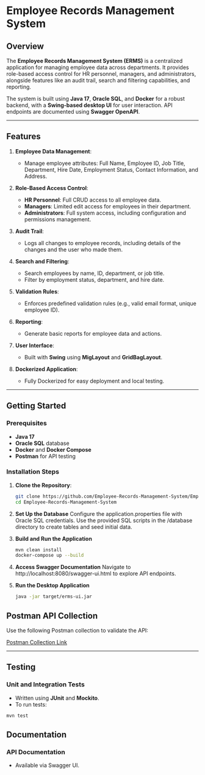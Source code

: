 # Employee Records Management System

## Overview

The **Employee Records Management System (ERMS)** is a centralized application for managing employee data across departments. It provides role-based access control for HR personnel, managers, and administrators, alongside features like an audit trail, search and filtering capabilities, and reporting.

The system is built using **Java 17**, **Oracle SQL**, and **Docker** for a robust backend, with a **Swing-based desktop UI** for user interaction. API endpoints are documented using **Swagger OpenAPI**.

---

## Features

1. **Employee Data Management**:
    - Manage employee attributes: Full Name, Employee ID, Job Title, Department, Hire Date, Employment Status, Contact Information, and Address.

2. **Role-Based Access Control**:
    - **HR Personnel**: Full CRUD access to all employee data.
    - **Managers**: Limited edit access for employees in their department.
    - **Administrators**: Full system access, including configuration and permissions management.

3. **Audit Trail**:
    - Logs all changes to employee records, including details of the changes and the user who made them.

4. **Search and Filtering**:
    - Search employees by name, ID, department, or job title.
    - Filter by employment status, department, and hire date.

5. **Validation Rules**:
    - Enforces predefined validation rules (e.g., valid email format, unique employee ID).

6. **Reporting**:
    - Generate basic reports for employee data and actions.

7. **User Interface**:
    - Built with **Swing** using **MigLayout** and **GridBagLayout**.

8. **Dockerized Application**:
    - Fully Dockerized for easy deployment and local testing.

---

## Getting Started

### Prerequisites

- **Java 17**
- **Oracle SQL** database
- **Docker** and **Docker Compose**
- **Postman** for API testing

### Installation Steps

1. **Clone the Repository**:
   ```bash
   git clone https://github.com/Employee-Records-Management-System/Employee-Records-Management-System
   cd Employee-Records-Management-System
    ```
2. **Set Up the Database**
   Configure the application.properties file with Oracle SQL credentials.
   Use the provided SQL scripts in the /database directory to create tables and seed initial data.

3. **Build and Run the Application**
   ```bash
   mvn clean install
   docker-compose up --build
   ```
4. **Access Swagger Documentation**
   Navigate to http://localhost:8080/swagger-ui.html to explore API endpoints.
5. **Run the Desktop Application**
   ```bash
   java -jar target/erms-ui.jar
   ```
## Postman API Collection

Use the following Postman collection to validate the API:

[Postman Collection Link](https://www.postman.com/hahn-software-team-8036/public-workspace/collection/22686153-0f81124d-7a24-4a38-b528-36b5ea2d6e29?action=share&creator=22686153)

---

## Testing

### Unit and Integration Tests

- Written using **JUnit** and **Mockito**.
- To run tests:

```bash
mvn test
```
## Documentation
### API Documentation
- Available via Swagger UI.
